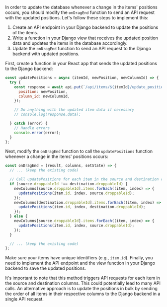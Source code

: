 In order to update the database whenever a change in the items' positions occurs, you should modify the `onDragEnd` function to send an API request with the updated positions. Let's follow these steps to implement this:

1. Create an API endpoint in your Django backend to update the positions of the items.
2. Write a function in your Django view that receives the updated position data and updates the items in the database accordingly.
3. Update the `onDragEnd` function to send an API request to the Django backend with updated positions.

First, create a function in your React app that sends the updated positions to the Django backend:

```javascript
const updatePositions = async (itemId, newPosition, newColumnId) => {
  try {
    const response = await api.put(`/api/items/${itemId}/update_position/`, {
      position: newPosition,
      column_id: newColumnId,
    });

    // Do anything with the updated item data if necessary
    // console.log(response.data);

  } catch (error) {
    // Handle errors
    console.error(error);
  }
};
```

Next, modify the `onDragEnd` function to call the `updatePositions` function whenever a change in the items' positions occurs:

```javascript 
const onDragEnd = (result, columns, setState) => {
  // ... (keep the existing code)

  // Call updatePositions for each item in the source and destination columns
  if (source.droppableId !== destination.droppableId) {
    newColumns[source.droppableId].items.forEach((item, index) => {
      updatePositions(item.id, index, source.droppableId); 
    });
    newColumns[destination.droppableId].items.forEach((item, index) => {
      updatePositions(item.id, index, destination.droppableId);
    });
  } else {
    newColumns[source.droppableId].items.forEach((item, index) => {
      updatePositions(item.id, index, source.droppableId);
    });
  }

  // ... (keep the existing code)
};
```

Make sure your items have unique identifiers (e.g., `item.id`). Finally, you need to implement the API endpoint and the view function in your Django backend to save the updated positions.

It's important to note that this method triggers API requests for each item in the source and destination columns. This could potentially lead to many API calls. An alternative approach is to update the positions in bulk by sending the order of all items in their respective columns to the Django backend in a single API request.

